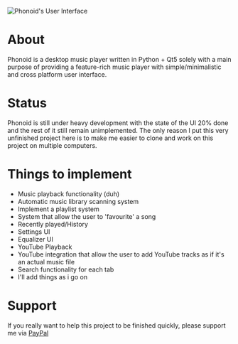 ![Phonoid's User Interface](https://i.ibb.co/MnrwPYC/Phonoid.png)

# About
Phonoid is a desktop music player written in Python + Qt5 solely
with a main purpose of providing a feature-rich music player with simple/minimalistic and cross platform user interface.

# Status
Phonoid is still under heavy development with the state of the UI 20% done and the rest of it still remain
unimplemented. The only reason I put this very unfinished project here is to make me easier to clone and work
on this project on multiple computers.

[comment]: <> (✓)

# Things to implement
- Music playback functionality (duh)
- Automatic music library scanning system
- Implement a playlist system
- System that allow the user to 'favourite' a song
- Recently played/History
- Settings UI
- Equalizer UI
- YouTube Playback
- YouTube integration that allow the user to add YouTube tracks as if it's an actual music file
- Search functionality for each tab
- I'll add things as i go on

# Support
If you really want to help this project to be finished quickly, please support me via [PayPal](https://paypal.me/kevinrubycon?country.x=ID&locale.x=id_ID)